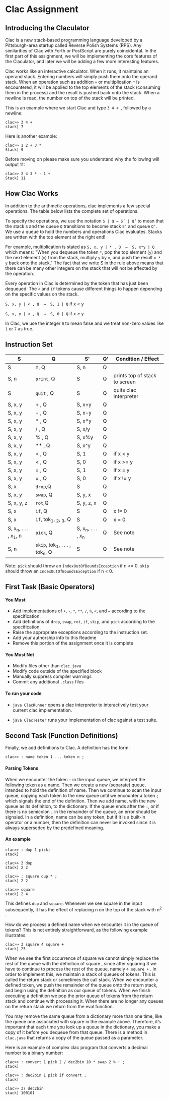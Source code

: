 # Clac Assignment

## Introducing the Claculator
Clac is a new stack-based programming language developed by a Pittsburgh-area startup called Reverse Polish Systems (RPS). Any similarities of Clac with Forth or PostScript are purely coincidental. In the first part of this assignment, we will be implementing the core features of the Claculator, and later we will be adding a few more interesting features.

Clac works like an interactive calculator. When it runs, it maintains an operand stack. Entering numbers will simply push them onto the operand stack. When an operation such as addition `+` or multiplication `*` is encountered, it will be applied to the top elements of the stack (consuming them in the process) and the result is pushed back onto the stack. When a newline is read, the number on top of the stack will be printed.

This is an example where we start Clac and type `3 4 + `, followed by a newline:
```
clac>> 3 4 +
stack] 7
```

Here is another example:
```
clac>> 1 2 + 3 *
Stack] 9
```

Before moving on please make sure you understand why the following will output 11:
```
clac>> 2 4 3 * - 1 +
Stack] 11
```

## How Clac Works
In addition to the arithmetic operations, clac implements a few special operations. The table below lists the complete set of operations.

To specify the operations, we use the notation `S | Q → S’ | Q’`
to mean that the stack `S` and the queue `Q` transitions to become stack `S’` and queue `Q’`. We use a queue to hold the numbers and operations Clac evaluates. Stacks are written with the top element at the right end!

For example, multiplication is stated as
`S, x, y | * , Q  →  S, x*y | Q`
which means: "When you dequeue the token `*`, pop the top element (`y`) and the next element (`x`) from the stack, multiply `y` by `x`, and push the result `x * y` back onto the stack." The fact that we write S in the rule above means that there can be many other integers on the stack that will not be affected by the operation.

Every operation in Clac is determined by the token that has just been dequeued. The `<` and `if` tokens cause different things to happen depending on the specific values on the stack.

`S, x, y | < , Q  →  S, 1 | Q` if x < y

`S, x, y | < , Q  →  S, 0 | Q` if x ≥ y

In Clac, we use the integer `0` to mean false and we treat non-zero values like `1` or `7` as true.

## Instruction Set
|   S   |   Q   |   S'  | Q'  | Condition / Effect |
| ----- | ----- | ----- | --- | ------------------ |
| S     | n, Q  | S, n| Q   |   |
| S, n  | `print`, Q | S | Q | prints top of stack to screen |
| S     | `quit` , Q | S | Q | quits clac interpreter |
|S, x, y| + , Q | S, x+y | Q | |
|S, x, y| - , Q | S, x-y | Q | |
|S, x, y| * , Q | S, x*y | Q | |
|S, x, y| / , Q | S, x/y | Q | |
|S, x, y| % , Q | S, x%y | Q | |
|S, x, y|** , Q | S, x^y | Q | |
|S, x, y| < , Q | S, 1   | Q | if x < y |
|S, x, y| < , Q | S, 0   | Q | if x >= y|
|S, x, y| = , Q | S, 1   | Q | if x = y |
|S, x, y| = , Q | S, 0   | Q | if x != y |
| S, x  |`drop`,Q|  S    | Q | |
|S, x, y|`swap`, Q |S, y, x|Q| |
|S, x, y, z|`rot`,Q|S, y, z, x|Q| |
| S, x  |`if`, Q| S      | Q |x != 0|
| S, x  |`if`, tok<sub>1</sub>, <sub>2</sub>, <sub>3</sub>, Q | S | Q | x = 0 |
| S, x<sub>n</sub>, . . . , x<sub>1</sub>, n |`pick`, Q |S, x<sub>n</sub>, . . . , x<sub>n</sub>| Q |See note|
| S, n  |`skip`, tok<sub>1</sub>, . . . , tok<sub>n</sub>, Q | S | Q |See note |

Note: `pick` should throw an `IndexOutOfBoundsException` if n <= 0. `skip` should throw an `IndexOutOfBoundsException` if n < 0.

## First Task (Basic Operators)
#### You Must
* Add implementations of `+`, `-`, `*`, `**`, `/`, `%`, `<`, and `=` according to the specification.
* Add definitions of `drop`, `swap`, `rot`, `if`, `skip`, and `pick` according to the specification.
* Raise the appropriate exceptions according to the instruction set.
* Add your authorship info to this Readme
* Remove this portion of the assignment once it is complete

#### You Must Not
* Modify files other than `clac.java`
* Modify code outside of the specified block
* Manually suppress compiler warnings
* Commit any additional `.class` files

#### To run your code
* `java ClacRunner` opens a clac interpreter to interactively test your current clac implementation.

* `java ClacTester` runs your implementation of clac against a test suite.

## Second Task (Function Definitions)
Finally, we add definitions to Clac. A definition has the form:
```
clac>> : name token 1 ... token n ;
```
#### Parsing Tokens
When we encounter the token `:` in the input queue, we interpret the following token as a name. Then we create a new (separate) queue, intended to hold the definition of name. Then we continue to scan the input queue, copying each token to the new queue until we encounter a token `;` which signals the end of the definition. Then we add name, with the new queue as its definition, to the dictionary.
If the queue ends after the `:`, or if there is no semicolon `;` in the remainder of the queue, an error should be signaled. In a definition, name can be any token, but if it is a built-in operator or a number, then the definition can never be invoked since it is always superseded by the predefined meaning.

#### An example
```
clac>> : dup 1 pick;
stack]

clac>> 2 dup
stack] 2 2

clac>> : square dup * ;
stack] 2 2

clac>> square
stack] 2 4
```
This defines `dup` and `square`. Whenever we see square in the input subsequently, it has the effect of replacing n on the top of the stack with n<sup>2</sup> .

How do we process a defined name when we encounter it in the queue of tokens? This is not entirely straightforward, as the following example illustrates:
```
clac>> 3 square 4 square +
stack] 25
```
When we see the first occurrence of square we cannot simply replace the rest of the queue with the definition of square , since after squaring 3 we have to continue to process the rest of the queue, namely `4 square +` .
In order to implement this, we maintain a stack of queues of tokens. This is called the return stack or sometimes the call stack. When we encounter a defined token, we push the remainder of the queue onto the return stack, and begin using the definition as our queue of tokens. When we finish executing a definition we pop the prior queue of tokens from the return stack and continue with processing it. When there are no longer any queues on the return stack we return from the eval function.

You may remove the same queue from a dictionary more than one time, like the queue one associated with square in the example above. Therefore, it’s important that each time you look up a queue in the dictionary, you make a copy of it before you dequeue from that queue. There is a method in `clac.java` that returns a copy of the queue passed as a parameter.

Here is an example of complex clac program that converts a decimal number to a binary number:
```
clac>> : convert 1 pick 2 / dec2bin 10 * swap 2 % + ;
stack]

clac>> : dec2bin 1 pick if convert ;
stack]

clac>> 37 dec2bin
stack] 100101
```
